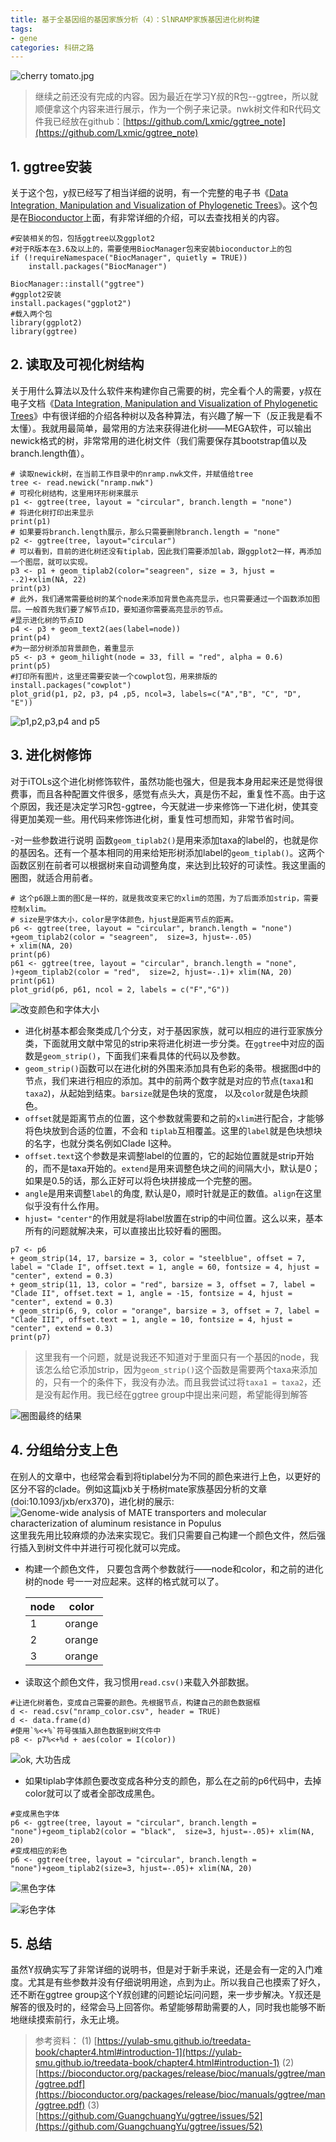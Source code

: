 ```yaml
---
title: 基于全基因组的基因家族分析（4）：SlNRAMP家族基因进化树构建
tags: 
- gene
categories: 科研之路
---
```


<meta name="referrer" content="no-referrer" />

![cherry tomato.jpg](https://upload-images.jianshu.io/upload_images/3478485-49635e61c7543d10.jpg?imageMogr2/auto-orient/strip%7CimageView2/2/w/1240)

<!--more-->

>继续之前还没有完成的内容。因为最近在学习Y叔的R包--ggtree，所以就顺便拿这个内容来进行展示，作为一个例子来记录。nwk树文件和R代码文件我已经放在github：[https://github.com/Lxmic/ggtree_note](https://github.com/Lxmic/ggtree_note)

## 1. ggtree安装
关于这个包，y叔已经写了相当详细的说明，有一个完整的电子书《[Data Integration, Manipulation and Visualization of Phylogenetic Trees](https://yulab-smu.github.io/treedata-book/chapter5.html#visualizing-and-annotating-tree-using-grammar-of-graphics)》。这个包是在[Bioconductor](http://bioconductor.org/packages/release/bioc/html/ggtree.html)上面，有非常详细的介绍，可以去查找相关的内容。
```
#安装相关的包，包括ggtree以及ggplot2
#对于R版本在3.6及以上的，需要使用BiocManager包来安装bioconductor上的包
if (!requireNamespace("BiocManager", quietly = TRUE))
    install.packages("BiocManager")

BiocManager::install("ggtree")
#ggplot2安装
install.packages("ggplot2")
#载入两个包
library(ggplot2)
library(ggtree)
```
## 2. 读取及可视化树结构
关于用什么算法以及什么软件来构建你自己需要的树，完全看个人的需要，y叔在电子文档《[Data Integration, Manipulation and Visualization of Phylogenetic Trees](https://yulab-smu.github.io/treedata-book/chapter5.html#visualizing-and-annotating-tree-using-grammar-of-graphics)》中有很详细的介绍各种树以及各种算法，有兴趣了解一下（反正我是看不太懂）。我就用最简单，最常用的方法来获得进化树——MEGA软件，可以输出newick格式的树，非常常用的进化树文件（我们需要保存其bootstrap值以及branch.length值）。
```
# 读取newick树，在当前工作目录中的nramp.nwk文件，并赋值给tree
tree <- read.newick("nramp.nwk")
# 可视化树结构，这里用环形树来展示
p1 <- ggtree(tree, layout = "circular", branch.length = "none")
# 将进化树打印出来显示
print(p1)
# 如果要将branch.length展示，那么只需要删除branch.length = "none"
p2 <- ggtree(tree, layout="circular")
# 可以看到，目前的进化树还没有tiplab，因此我们需要添加lab，跟ggplot2一样，再添加一个图层，就可以实现。
p3 <- p1 + geom_tiplab2(color="seagreen", size = 3, hjust = -.2)+xlim(NA, 22)
print(p3)
# 此外，我们通常需要给树的某个node来添加背景色高亮显示，也只需要通过一个函数添加图层。一般首先我们要了解节点ID，要知道你需要高亮显示的节点。
#显示进化树的节点ID
p4 <- p3 + geom_text2(aes(label=node))
print(p4)
#为一部分树添加背景颜色，着重显示
p5 <- p3 + geom_hilight(node = 33, fill = "red", alpha = 0.6)
print(p5)
#打印所有图片，这里还需要安装一个cowplot包，用来排版的
install.packages("cowplot")
plot_grid(p1, p2, p3, p4 ,p5, ncol=3, labels=c("A","B", "C", "D", "E"))

```
![p1,p2,p3,p4 and p5](https://upload-images.jianshu.io/upload_images/3478485-ff1cf964e96d4376.png?imageMogr2/auto-orient/strip%7CimageView2/2/w/1240)
## 3. 进化树修饰
对于iTOLs这个进化树修饰软件，虽然功能也强大，但是我本身用起来还是觉得很费事，而且各种配置文件很多，感觉有点头大，真是伤不起，重复性不高。由于这个原因，我还是决定学习R包-ggtree，今天就进一步来修饰一下进化树，使其变得更加美观一些。用代码来修饰进化树，重复性可想而知，非常节省时间。

-对一些参数进行说明
函数`geom_tiplab2()`是用来添加taxa的label的，也就是你的基因名。还有一个基本相同的用来给矩形树添加label的`geom_tiplab()`。这两个函数区别在前者可以根据树来自动调整角度，来达到比较好的可读性。我这里画的圈图，就适合用前者。
```
# 这个p6跟上面的图C是一样的，就是我改变来它的xlim的范围，为了后面添加strip，需要控制xlim。
# size是字体大小，color是字体颜色，hjust是距离节点的距离。
p6 <- ggtree(tree, layout = "circular", branch.length = "none")
+geom_tiplab2(color = "seagreen",  size=3, hjust=-.05)
+ xlim(NA, 20)
print(p6)
p61 <- ggtree(tree, layout = "circular", branch.length = "none", )+geom_tiplab2(color = "red",  size=2, hjust=-.1)+ xlim(NA, 20)
print(p61)
plot_grid(p6, p61, ncol = 2, labels = c("F","G"))
```
![改变颜色和字体大小](https://upload-images.jianshu.io/upload_images/3478485-ba53538a78b96a2f.png?imageMogr2/auto-orient/strip%7CimageView2/2/w/1240)

- 进化树基本都会聚类成几个分支，对于基因家族，就可以相应的进行亚家族分类，下面就用文献中常见的strip来将进化树进一步分类。在`ggtree`中对应的函数是`geom_strip()`，下面我们来看具体的代码以及参数。
- `geom_strip()`函数可以在进化树的外围来添加具有色彩的条带。根据图d中的节点，我们来进行相应的添加。其中的前两个数字就是对应的节点(`taxa1`和`taxa2`)，从起始到结束。`barsize`就是色块的宽度， 以及`color`就是色块颜色。
- `offset`就是距离节点的位置，这个参数就需要和之前的`xlim`进行配合，才能够将色块放到合适的位置，不会和  `tiplab`互相覆盖。这里的`label`就是色块想块的名字，也就分类名例如Clade I这种。
- `offset.text`这个参数是来调整label的位置的，它的起始位置就是strip开始的，而不是taxa开始的。`extend`是用来调整色块之间的间隔大小，默认是0；如果是0.5的话，那么正好可以将色块拼接成一个完整的圈。
- `angle`是用来调整`label`的角度, 默认是0，顺时针就是正的数值。`align`在这里似乎没有什么作用。
- `hjust= "center"`的作用就是将label放置在strip的中间位置。这么以来，基本所有的问题就解决来，可以直接出比较好看的圈图。
```
p7 <- p6 
+ geom_strip(14, 17, barsize = 3, color = "steelblue", offset = 7, label = "Clade I", offset.text = 1, angle = 60, fontsize = 4, hjust = "center", extend = 0.3) 
+ geom_strip(11, 13, color = "red", barsize = 3, offset = 7, label = "Clade II", offset.text = 1, angle = -15, fontsize = 4, hjust = "center", extend = 0.3) 
+ geom_strip(6, 9, color = "orange", barsize = 3, offset = 7, label = "Clade III", offset.text = 1, angle = 10, fontsize = 4, hjust = "center", extend = 0.3)
print(p7)
```
> 这里我有一个问题，就是说我还不知道对于里面只有一个基因的node，我该怎么给它添加strip，因为`geom_strip()`这个函数是需要两个taxa来添加的，只有一个的条件下，我没有办法。而且我尝试过将`taxa1 = taxa2`，还是没有起作用。我已经在ggtree group中提出来问题，希望能得到解答

![圈图最终的结果](https://upload-images.jianshu.io/upload_images/3478485-4cad4bff4349c657.png?imageMogr2/auto-orient/strip%7CimageView2/2/w/1240)

## 4. 分组给分支上色
在别人的文章中，也经常会看到将tiplabel分为不同的颜色来进行上色，以更好的区分不容的clade。例如这篇jxb关于杨树mate家族基因分析的文章(doi:10.1093/jxb/erx370)，进化树的展示:
![Genome-wide analysis of MATE transporters and molecular
characterization of aluminum resistance in Populus](https://upload-images.jianshu.io/upload_images/3478485-779429a1b1463077.png?imageMogr2/auto-orient/strip%7CimageView2/2/w/1240)
这里我先用比较麻烦的办法来实现它。我们只需要自己构建一个颜色文件，然后强行插入到树文件中并进行可视化就可以完成。

- 构建一个颜色文件， 只要包含两个参数就行——node和color，和之前的进化树的node 号一一对应起来。这样的格式就可以了。

  | node | color  |
  | ---- | ------ |
  | 1    | orange |
  | 2    | orange |
  | 3    | orange |

- 读取这个颜色文件，我习惯用`read.csv()`来载入外部数据。
```
#让进化树着色，变成自己需要的颜色。先根据节点，构建自己的颜色数据框
d <- read.csv("nramp_color.csv", header = TRUE)
d <- data.frame(d)
#使用`%<+%`符号强插入颜色数据到树文件中
p8 <- p7%<+%d + aes(color = I(color))
```
![ok, 大功告成](https://upload-images.jianshu.io/upload_images/3478485-9726eff29f00de4b.png?imageMogr2/auto-orient/strip%7CimageView2/2/w/1240)

- 如果tiplab字体颜色要改变成各种分支的颜色，那么在之前的p6代码中，去掉color就可以了或者全部改成黑色。
```
#变成黑色字体
p6 <- ggtree(tree, layout = "circular", branch.length = "none")+geom_tiplab2(color = "black",  size=3, hjust=-.05)+ xlim(NA, 20)
#变成相应的彩色
p6 <- ggtree(tree, layout = "circular", branch.length = "none")+geom_tiplab2(size=3, hjust=-.05)+ xlim(NA, 20)

```
![黑色字体](https://upload-images.jianshu.io/upload_images/3478485-a0e6ef3780614a54.png?imageMogr2/auto-orient/strip%7CimageView2/2/w/1240)

![彩色字体](https://upload-images.jianshu.io/upload_images/3478485-305e609a0fb72bf3.png?imageMogr2/auto-orient/strip%7CimageView2/2/w/1240)

## 5. 总结
虽然Y叔确实写了非常详细的说明书，但是对于新手来说，还是会有一定的入门难度。尤其是有些参数并没有仔细说明用途，点到为止。所以我自己也摸索了好久，还不断在ggtree group这个Y叔创建的问题论坛问问题，来一步步解决。Y叔还是解答的很及时的，经常会马上回答你。希望能够帮助需要的人，同时我也能够不断地继续摸索前行，永无止境。

> 参考资料：
> (1) [https://yulab-smu.github.io/treedata-book/chapter4.html#introduction-1](https://yulab-smu.github.io/treedata-book/chapter4.html#introduction-1)
> (2) [https://bioconductor.org/packages/release/bioc/manuals/ggtree/man/ggtree.pdf](https://bioconductor.org/packages/release/bioc/manuals/ggtree/man/ggtree.pdf)
> (3) [https://github.com/GuangchuangYu/ggtree/issues/52](https://github.com/GuangchuangYu/ggtree/issues/52)